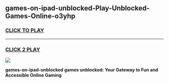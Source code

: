 
## games-on-ipad-unblocked-Play-Unblocked-Games-Online-o3yhp
<h3>
<a href="https://premium76.site?title=games-on-ipad-unblocked&ref=24A">CLICK TO PLAY</a></h3>
<hr>

<h3>
<a href="https://premium76.site?title=games-on-ipad-unblocked&ref=24A">CLICK 2 PLAY</a>
  
</h3>

<a href="https://premium76.site?title=games-on-ipad-unblocked&ref=24A"><img src="https://clearcache.store/games.png"></a>


**games-on-ipad-unblocked games unblocked: Your Gateway to Fun and Accessible Online Gaming**
